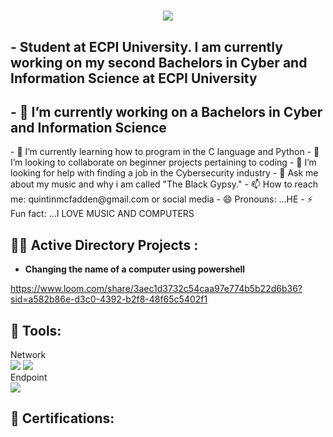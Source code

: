 <h1 align="center">
    <img src="https://readme-typing-svg.herokuapp.com/?font=Righteous&size=35&color=FFA500&center=true&vCenter=true&width=500&height=70&duration=2000&lines=Howdy!+👋;+I'm+Quintin+McFadden!;" />
</h1>

<h2>- Student at ECPI University. I am currently working on my second Bachelors in Cyber and Information Science at ECPI University</h2>
<h2> - 🔭 I’m currently working on a Bachelors in Cyber and Information Science </h2>
- 🌱 I’m currently learning how to program in the C language and Python </h1>
- 👯 I’m looking to collaborate on beginner projects pertaining to coding </h1>
- 🤔 I’m looking for help with finding a job in the Cybersecurity industry </h1>
- 💬 Ask me about my music and why i am called "The Black Gypsy." </h1>
- 📫 How to reach me: quintinmcfadden@gmail.com or social media </h1>
- 😄 Pronouns: ...HE
- ⚡ Fun fact: ...I LOVE MUSIC AND COMPUTERS </h1>


<h2>👨‍💻 Active Directory Projects :</h2>

- <b>Changing the name of a computer using powershell</b>

https://www.loom.com/share/3aec1d3732c54caa97e774b5b22d6b36?sid=a582b86e-d3c0-4392-b2f8-48f65c5402f1

<h2>🧰 Tools:</h2>
Network
<div>
    <img src="https://img.shields.io/badge/-Active%20Directory-0078D4?&style=for-the-badge&logo=Windows&logoColor=white" />
    <img src="https://img.shields.io/badge/-Wireshark-1679A7?&style=for-the-badge&logo=Wireshark&logoColor=white" />
</div>
Endpoint
<div>
    <img src="https://img.shields.io/badge/-Kali%20Linux-557C89?&style=for-the-badge&logo=Kali%20Linux&logoColor=white" />
</div>

[twitter]: (https://twitter.com/MarcellusKnicel)
[youtube]: (https://www.youtube.com/channel/UCd7hyqpyP4-UhZr5GM_8-cQ)
[instagram]: https://www.instagram.com/theblackgypsy1/
[linkedin]: https://www.linkedin.com/in/quintinmcfadden/

<!--

Here are some ideas to get you started:

- 🔭 I’m currently working on a Bachelors in Cyber and Information Science
- 🌱 I’m currently learning how to program in the C language and Python
- 👯 I’m looking to collaborate on beginner projects pertaining to coding
- 🤔 I’m looking for help with finding a job in the Cybersecurity industry
- 💬 Ask me about my music and why i am called "The Black Gypsy."
- 📫 How to reach me: quintinmcfadden@gmail.com or social media
- 😄 Pronouns: ...HE
- ⚡ Fun fact: ...I LOVE MUSIC AND COMPUTERS
-->

<h2>📜 Certifications:</h2>
